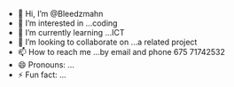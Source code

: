 - 👋 Hi, I’m @Bleedzmahn
- 👀 I’m interested in ...coding
- 🌱 I’m currently learning ...ICT
- 💞️ I’m looking to collaborate on ...a related project
- 📫 How to reach me ...by email and phone 675 71742532
- 😄 Pronouns: ...
- ⚡ Fun fact: ...

<!---
Bleedzmahn/Bleedzmahn is a ✨ special ✨ repository because its `README.md` (this file) appears on your GitHub profile.
You can click the Preview link to take a look at your changes.
--->
